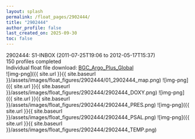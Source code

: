 ```yaml
---
layout: splash
permalink: /float_pages/2902444/
title: "2902444"
author_profile: false
last_created_on: 2025-09-30
toc: false
---
```

 
2902444: S1-INBOX (2011-07-25T19:06 to 2012-05-17T15:37)\
150 profiles completed\
Individual float file download: [BGC_Argo_Plus_Global](https://ftp.soest.hawaii.edu/bgc_argo_plus/Individual_Floats/outliers_removed/2902444_Sprof_processed.nc)\
![img-png]({{ site.url }}{{ site.baseurl }}/assets/images/float_figures/2902444/01_2902444_map.png)
![img-png]({{ site.url }}{{ site.baseurl }}/assets/images/float_figures/2902444/2902444_DOXY.png)
![img-png]({{ site.url }}{{ site.baseurl }}/assets/images/float_figures/2902444/2902444_PRES.png)
![img-png]({{ site.url }}{{ site.baseurl }}/assets/images/float_figures/2902444/2902444_PSAL.png)
![img-png]({{ site.url }}{{ site.baseurl }}/assets/images/float_figures/2902444/2902444_TEMP.png)
